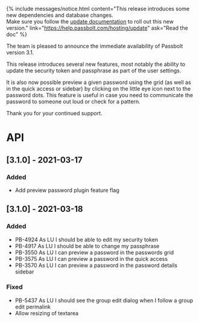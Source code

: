 {% include messages/notice.html
    content="This release introduces some new dependencies and database changes. <br>Make sure you follow 
    the [update documentation](https://help.passbolt.com/hosting/update) to roll out this new version."
    link="https://help.passbolt.com/hosting/update"
    ask="Read the doc"
%}

The team is pleased to announce the immediate availability of Passbolt version 3.1. 

This release introduces several new features, most notably the ability to update the security token and passphrase as
part of the user settings.

It is also now possible preview a given password using the grid (as well as in the quick access or sidebar) by clicking 
on the little eye icon next to the password dots. This feature is useful in case you need to communicate the 
password to someone out loud or check for a pattern. 

Thank you for your continued support. 

# API
## [3.1.0] - 2021-03-17
### Added
- Add preview password plugin feature flag

## [3.1.0] - 2021-03-18
### Added
- PB-4924 As LU I should be able to edit my security token
- PB-4917 As LU I should be able to change my passphrase
- PB-3550 As LU I can preview a password in the passwords grid
- PB-3575 As LU I can preview a password in the quick access
- PB-3570 As LU I can preview a password in the password details sidebar

### Fixed
- PB-5437 As LU I should see the group edit dialog when I follow a group edit permalink
- Allow resizing of textarea
